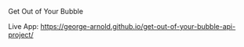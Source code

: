 Get Out of Your Bubble

Live App: https://george-arnold.github.io/get-out-of-your-bubble-api-project/

